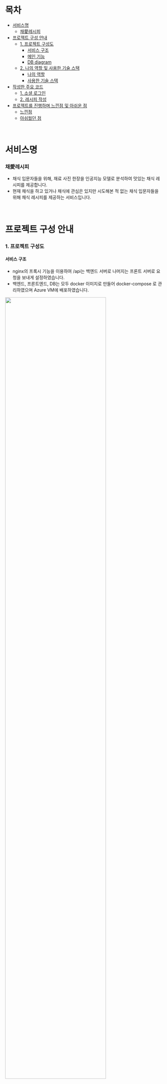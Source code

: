 # 목차
- [서비스명](#서비스명)
  * [채愛레시피](#채愛레시피)
- [프로젝트 구성 안내](#프로젝트-구성-안내)
  * [1. 프로젝트 구성도](#1-프로젝트-구성도)
    + [서비스 구조](#서비스-구조)
    + [메인 기능](#메인-기능)
    + [DB diagram](#db-diagram)
  * [2. 나의 역할 및 사용한 기술 스택](#2-나의-역할-및-사용한-기술-스택)
    + [나의 역할](#나의-역할)
    + [사용한 기술 스택](#사용한-기술-스택)
- [작성한 주요 코드](#작성한-주요-코드)
  * [1. 소셜 로그인](#1-소셜-로그인)
  * [2. 레시피 작성](#2-레시피-작성)
- [프로젝트를 진행하며 느낀점 및 아쉬운 점](#프로젝트를-진행하며-느낀점-및-아쉬운-점)
  * [느낀점](#느낀점)
  * [아쉬웠던 점](#아쉬웠던-점)

<br>

# 서비스명
### 채愛레시피
- 채식 입문자들을 위해, 재료 사진 한장을 인공지능 모델로 분석하여 맛있는 채식 레시피를 제공합니다.
- 현재 채식을 하고 있거나 채식에 관심은 있지만 시도해본 적 없는 채식 입문자들을 위해 채식 레시피를 제공하는 서비스입니다. 

<br>  


# 프로젝트 구성 안내
### 1. 프로젝트 구성도
  #### 서비스 구조
  - nginx의 프록시 기능을 이용하여 /api는 백엔드 서버로 나머지는 프론트 서버로 요청을 보내게 설정하였습니다.
  - 백엔드, 프론트엔드, DB는 모두 docker 이미지로 만들어 docker-compose 로 관리하였으며 Azure VM에 배포하였습니다.

  <centor><img src="https://user-images.githubusercontent.com/91299082/158382801-9ae8ba39-c212-41a3-8a33-d89e86437db4.png" width="80%" height="80%">
  
  #### 메인 기능
  - 재료 사진을 업로드 하면 해당 재료로 만들 수 있는 레시피를 제공해 줍니다.
  - 재료를 검색하면 해당 재료로 만들 수 있는 레시피를 제공해 줍니다.
  - 자신만의 레시피를 등록할 수 있습니다.
  - [프로젝트 와이어프레임](https://www.figma.com/file/sZVmbrwxm10F5J3Mge2oIq/%EC%B1%84%EC%95%A0%EB%A0%88%EC%8B%9C%ED%94%BC?node-id=0%3A1)
  
  <centor><img src="https://user-images.githubusercontent.com/91299082/158384954-b61e4dd8-446b-48b1-b9e4-77babe033fbb.png" width="80%" height="400">

  #### DB diagram
       
  <centor><img src="https://user-images.githubusercontent.com/91299082/158386254-396b3828-a0bd-4a66-926c-905862f46bca.png" width="80%" height="400">

### 2. 나의 역할 및 사용한 기술 스택
#### 나의 역할
  - docker-compose를 이용하여 개발 환경 세팅 및 배포 진행
  - 로컬과 카카오, 구글을 이용한 소셜 로그인 및 회원가입 api 구현
  - 레시피 작성 및 삭제 api 구현
  - 아래 구조는 제가 작성한 코드들만 나타낸 구조입니다.
```
project
|---  server
|       |--- routes
|       |     |---login.py
|       |     |---socialLogin.py
|       |     |---recipeBoard.py
|       |     |---updateRecipe.py
|       |--- Dockerfile
|       |--- Dockerfile-dev
|       |--- models.py
|       |--- app.py    
|
|---  nginx
|       |--- Dockerfile
|       |--- default.conf
|
|--- mysql
|       |--- Dockerfile
|       |--- initialize.sql
|       |--- my.cnf
|
|--- docker-compose.yml        // certbot을 통해 ssl 키를 받기 위한 docker-compose 파일
|--- docker-compose-dev.yml    // 개발환경을 위한 docker-compose 파일
|--- docker-compose-dep.yml    // ssl 인증키를 받은 후 배포를 위한 docker-compose 파일 
```
#### 사용한 기술 스택
|기술|특징|
|:---:|:---:|
|Flask|Django에 비해 구현이 간단한 Flask를 이용하였습니다.|
|Flask_sqlalchemy|ORM을 이용해 객체 형식으로 코드를 작성하기 위해 선택하였습니다.|
|MySQL|가장 널리 사용되는 DB이며 준수한 속도를 보장하기 때문에 선택하였습니다.|
|JWT|서버의 무리를 줄이기 위해 세션이 아닌 JWT를 이용하여 사용자 인증을 진행하였습니다.|
|Docker|동일한 환경에서 개발하기 위해 docker-compose를 이용해 개발을 진행하였고 이후에 Azure VM에 배포하였습니다.|
|Nginx|nginx의 리버스 프록시 기능을 이용하여 서비스 아키텍쳐를 설계하였습니다.|

# 작성한 주요 코드  
### 1. 소셜 로그인
- 프론트 서버에서 인가 코드를 먼저 받게 되면 이후에 아래 엔드포인트로 인가코드를 담아서 get요청을 보냅니다.
- 받은 인가코드를 이용해 access_token을 받고 이를 이용해 유저 정보를 얻을 수 있습니다.
- 구글 로그인의 경우 access_token과 같이 유저 정보를 얻기 때문에 유저 정보를 얻기 위한 작업이 필요 없습니다.    
    
```python
# 카카오로그인 콜백 라우터
@social_login_page_api.route('/callback/kakao')
class CallbackKakao(Resource):
  def get(self):
    try:
      # 인가 코드 받기
      code = request.args['code']
      client_id = os.environ['KAKAO_RESTAPI_KEY']
      redirect_uri = os.environ['KAKAO_REDIRECT_URL']
      
      # 토큰 받기
      kakao_oauthurl = 'https://kauth.kakao.com/oauth/token'
      data = {
        'grant_type': 'authorization_code',
        'client_id': client_id,
        'redirect_uri': redirect_uri,
        'code': code,
      }
      token_request = requests.post(kakao_oauthurl, data)
      token_json = token_request.json()
      access_token = token_json['access_token']

      # 토큰을 통해 유저 정보 요청하기
      kakao_info_url = 'https://kapi.kakao.com/v2/user/me'
      request_header = {
        'Authorization': f"Bearer {access_token}"
      }
      info_request = requests.get(kakao_info_url, headers=request_header)
      data = info_request.json()

      nickname = data['properties']['nickname']

      # 닉네임을 가지고 회원가입 및 로그인 진행
      jwt_token = register_and_token(nickname, 'kakao')
      return jsonify({'success': True, 'message': '로그인 성공', 'jwt': jwt_token})
    except Exception as e:
      return jsonify({'success': False, 'message': '서버 내부 에러'})
```
    
### 2. 레시피 작성
- 데이터베이스 트랜젝션을 이용하여 만약 레시피 정보를 저장하다 에러가 발생하여도 데이터베이스가 꼬이는 일을 방지할 수 있도록 코드를 작성했습니다.
- sqlalchemy의 savepoint를 적용하여 트랜젝션을 구현했습니다.
- Ingredients테이블을 먼저 저장해야 해당 인덱스를 가지고 올 수 있는 문제가 있어서 RecipesIngredients까지 트랜젝션을 완벽하게 구현하지 못한점이 아쉬운 점입니다.
    
```python
# Recipes 테이블과 Categories 테이블, Ingredients테이블, RecipesIngredients테이블에 데이터 저장하기
# Recipes 테이블 저장하기
new_recipe = Recipes(user_id, recipe_name, main_image, cooking_step, cooking_image, serving, time, total_ingredients_for_db)
with Session.begin() as session:
  session.add(new_recipe)
  nested = session.begin_nested()

  # Categories 테이블 저장하기
  for i in range(3):
    if i == 0:
      new_categories_0 = Categories(new_recipe.id, method, 'method')
    elif i == 1:
      new_categories_1 = Categories(new_recipe.id, occation, 'occation')
    else:
      new_categories_2 = Categories(new_recipe.id, kind, 'kind')
  session.add_all([new_categories_0, new_categories_1, new_categories_2])

  recipe_id = new_recipe.id
# 재료와 소스 DB에 넣기
input_ingredients_recipesingredients(vegetables, recipe_id, 1)
input_ingredients_recipesingredients(sauces, recipe_id, 2)
return jsonify({"success": True, "message": "등록완료", "recipe_id": recipe_id})
```    

# 프로젝트를 진행하며 느낀점 및 아쉬운 점
### 느낀점    
- docker-compose를 이용해 처음으로 개발 환경부터 배포까지 마무리한 프로젝트여서 마무리 했다는 부분에서 정말 기뻤던것 같습니다.
- ssl인증을 받기 위해 certbot을 이용했는데 init-letsemcrypt.sh 을 이용해서 ssl 인증키를 받는 과정에서 많은 에러를 거쳤고 끝내 성공해서 다행이었습니다.
- 소셜로그인 인증방식에 대해 기존에는 백엔드에서만 코드를 작성했는데 이번에는 프론트 서버와 연동해서 어떻게 구현하는지 알게 되었습니다.
### 아쉬웠던 점
- 개인적으로 배포할 때 url들을 전부 바꿔주어야 했는데 이 부분을 좀 더 효율적으로 개발 환경과 나눌 수 있는 방법에 대해 찾아봐야 할 것 같습니다.
- nginx의 리버스 프록시 기능을 이용하기 위한 설정을 진행하며 어찌어찌 배포는 성공하였지만 아직 개념적으로 모르는 부분이 많아보여서 앞으로 더 공부해서 제대로 알고 쓸 수 있도록 해야겠다고 느꼈습니다.    
